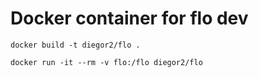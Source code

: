 # Docker container for flo dev

`docker build -t diegor2/flo .`

`docker run -it --rm -v flo:/flo diegor2/flo`
